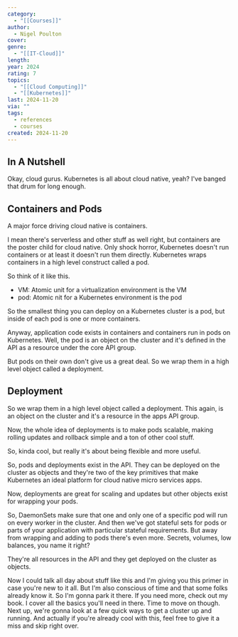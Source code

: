```yaml
---
category:
  - "[[Courses]]"
author:
  - Nigel Poulton
cover: 
genre:
  - "[[IT-Cloud]]"
length: 
year: 2024
rating: 7
topics:
  - "[[Cloud Computing]]"
  - "[[Kubernetes]]"
last: 2024-11-20
via: ""
tags:
  - references
  - courses
created: 2024-11-20
---
```



## In A Nutshell

Okay, cloud gurus.
Kubernetes is all about cloud native, yeah?
I've banged that drum for long enough.

## Containers and Pods

A major force driving cloud native is containers.

I mean there's serverless and other stuff as well right,
but containers are the poster child for cloud native.
Only shock horror, Kubernetes doesn't run containers
or at least it doesn't run them directly.
Kubernetes wraps containers in a high level construct called a pod.

So think of it like this.

- VM: Atomic unit for a virtualization environment is the VM
- pod: Atomic nit for a Kubernetes environment is the pod

So the smallest thing you can deploy on a Kubernetes cluster is a pod,
but inside of each pod is one or more containers.

Anyway, application code exists in containers and containers run in pods on Kubernetes.
Well, the pod is an object on the cluster and it's defined in the API as a resource under the core API group.

But pods on their own don't give us a great deal.
So we wrap them in a high level object called a deployment.
## Deployment

So we wrap them in a high level object called a deployment.
This again, is an object on the cluster and it's a resource in the apps API group.

Now, the whole idea of deployments is to make pods scalable,
making rolling updates and rollback simple and a ton of other cool stuff.

So, kinda cool, but really it's about being flexible and more useful.

So, pods and deployments exist in the API.
They can be deployed on the cluster as objects and they're two of the key primitives that make Kubernetes an ideal platform for cloud native micro services apps.


Now, deployments are great for scaling and updates but other objects exist for wrapping your pods.

So, DaemonSets make sure that one and only one of a specific pod will run on every worker in the cluster. 
And then we've got stateful sets for pods or parts of your application with particular stateful requirements.
But away from wrapping and adding to pods there's even more.
Secrets, volumes, low balances, you name it right?

They're all resources in the API and they get deployed on the cluster as objects.

Now I could talk all day about stuff like this
and I'm giving you this primer in case you're new to it all.
But I'm also conscious of time
and that some folks already know it.
So I'm gonna park it there.
If you need more, check out my book.
I cover all the basics you'll need in there.
Time to move on though.
Next up, we're gonna look at a few quick ways
to get a cluster up and running.
And actually if you're already cool with this,
feel free to give it a miss and skip right over.
